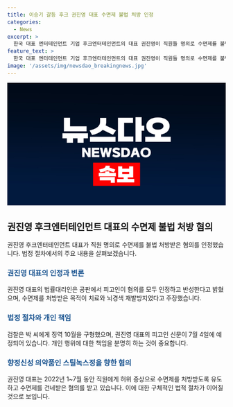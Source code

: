 ```yaml
---
title: 이승기 갈등 후크 권진영 대표 수면제 불법 처방 인정
categories:
  - News
excerpt: >
  한국 대표 엔터테인먼트 기업 후크엔터테인먼트의 대표 권진영이 직원들 명의로 수면제를 불법으로 처방받은 혐의를 인정했다. 이에 대해 권 대표의 법률대리인은 수면 장애가 없는 직원 2명에게 허위 증상으로 수면제를 처방받게 한 혐의를 받고 있다고 밝혀 혐의를 반성하고 있다고 말했다. 소속 연예인 이승기와의 정산금 갈등도 포함된 권 대표의 논란은 계속되고 있으며, 관련된 재판은 계속되고 있다.
feature_text: >
  한국 대표 엔터테인먼트 기업 후크엔터테인먼트의 대표 권진영이 직원들 명의로 수면제를 불법으로 처방받은 혐의를 인정했다. 이에 대해 권 대표의 법률대리인은 수면 장애가 없는 직원 2명에게 허위 증상으로 수면제를 처방받게 한 혐의를 받고 있다고 밝혀 혐의를 반성하고 있다고 말했다. 소속 연예인 이승기와의 정산금 갈등도 포함된 권 대표의 논란은 계속되고 있으며, 관련된 재판은 계속되고 있다.
image: '/assets/img/newsdao_breakingnews.jpg'
---
```


<p><img src="/assets/img/newsdao_breakingnews.jpg" alt="pcversion 속보" /></p>

<h2 data-ke-size="size26">권진영 후크엔터테인먼트 대표의 수면제 불법 처방 혐의</h2>

<p data-ke-size="size16">권진영 후크엔터테인먼트 대표가 직원 명의로 수면제를 불법 처방받은 혐의를 인정했습니다. 법정 절차에서의 주요 내용을 살펴보겠습니다.</p>

<h3><b><span style="color: #1a5490;">권진영 대표의 인정과 변론</span></b></h3>

<p data-ke-size="size16">권진영 대표의 법률대리인은 공판에서 피고인이 혐의를 모두 인정하고 반성한다고 밝혔으며, 수면제를 처방받은 목적이 치료와 뇌경색 재발방지였다고 주장했습니다.</p>

<h3><b><span style="color: #1a5490;">법정 절차와 개인 책임</span></b></h3>

<p data-ke-size="size16">검찰은 박 씨에게 징역 10월을 구형했으며, 권진영 대표의 피고인 신문이 7월 4일에 예정되어 있습니다. 개인 행위에 대한 책임을 분명히 하는 것이 중요합니다.</p>

<h3><b><span style="color: #1a5490;">향정신성 의약품인 스틸녹스정을 향한 혐의</span></b></h3>

<p data-ke-size="size16">권진영 대표는 2022년 1~7월 동안 직원에게 허위 증상으로 수면제를 처방받도록 유도하고 수면제를 건네받은 혐의를 받고 있습니다. 이에 대한 구체적인 법적 절차가 이어질 것으로 보입니다.</p>

